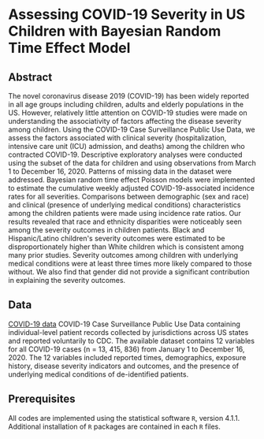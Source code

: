# Assessing COVID-19 Severity in US Children with Bayesian Random Time Effect Model

## Abstract
The novel coronavirus disease 2019 (COVID-19) has been widely reported in all age groups including
children, adults and elderly populations in the US. However, relatively little attention on COVID-19
studies were made on understanding the associativity of factors affecting the disease severity among
children.
Using the COVID-19 Case Surveillance Public Use Data, we assess the factors associated with
clinical severity (hospitalization, intensive care unit (ICU) admission, and deaths) among the children
who contracted COVID-19. Descriptive exploratory analyses were conducted using the subset of the data
for children and using observations from March 1 to December 16, 2020. Patterns of missing data in the
dataset were addressed. Bayesian random time effect Poisson models were implemented to estimate the
cumulative weekly adjusted COVID-19-associated incidence rates for all severities. Comparisons between
demographic (sex and race) and clinical (presence of underlying medical conditions) characteristics
among the children patients were made using incidence rate ratios.
Our results revealed that race and ethnicity disparities were noticeably seen among the severity
outcomes in children patients. Black and Hispanic/Latino children's severity outcomes were estimated
to be disproportionately higher than White children which is consistent among many prior studies.
Severity outcomes among children with underlying medical conditions were at least three times more
likely compared to those without. We also find that gender did not provide a significant contribution in
explaining the severity outcomes.

## Data
[COVID-19 data](https://bayesian-covid19-data.s3.eu-north-1.amazonaws.com/COVID19.csv)
COVID-19 Case Surveillance Public Use Data containing individual-level patient records collected by jurisdictions across US states and reported voluntarily to CDC. The available
dataset contains 12 variables for all COVID-19 cases (n = 13, 415, 836) from January 1 to December 16,
2020. The 12 variables included reported times, demographics, exposure history, disease severity indicators
and outcomes, and the presence of underlying medical conditions of de-identified patients.

## Prerequisites
All codes are implemented using the statistical software `R`, version 4.1.1.
Additional installation of `R` packages are contained in each `R` files.

